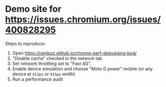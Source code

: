 # Demo site for https://issues.chromium.org/issues/400828295

Steps to reproduce:
1. Open https://ramboz.github.io/chrome-perf-debugging-bug/
2. "Disable cache" checked in the network tab
3. Set network throttling set to "Fast 4G".
4. Enable device simulation and choose "Moto G power" mobile (or any device at `412px` or `415px` width)
5. Run a performance audit
